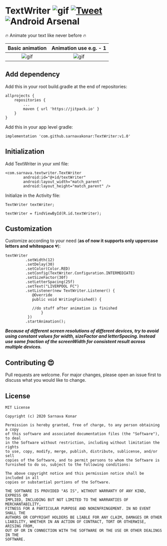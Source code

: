 # TextWriter  ![gif](https://img.shields.io/apm/l/link)  [![Tweet](https://img.shields.io/twitter/url/http/shields.io.svg?style=social)](https://twitter.com/intent/tweet?text=Animate%20your%20text%20like%20never%20before&url=https://github.com/sarnavakonar/TextWriter&hashtags=android,design,ui,ux,animation,developers)   ![Android Arsenal]( https://img.shields.io/badge/Android%20Arsenal-TextWriter-green.svg?style=flat )

:fire: Animate your text like never before :fire:

Basic animation             |  Animation use e.g. - 1
:-------------------------:|:-------------------------:
![gif](https://i.imgur.com/5HYyWBh.gif)  |  ![gif](https://i.imgur.com/T71CB1e.gif)

## Add dependency

Add this in your root build.gradle at the end of repositories:

```
allprojects {
	repositories {
		...
		maven { url 'https://jitpack.io' }
	}
}		
```
Add this in your app level gradle:

```
implementation 'com.github.sarnavakonar:TextWriter:v1.0'
```

## Initialization

Add TextWriter in your xml file:

```
<com.sarnava.textwriter.TextWriter
        android:id="@+id/textWriter"
        android:layout_width="match_parent"
        android:layout_height="match_parent" />
```

Initialize in the Activity file:

```
TextWriter textWriter;

textWriter = findViewById(R.id.textWriter);
```

## Customization

Customize according to your need (**as of now it supports only uppercase letters and whitespace** :broken_heart:):

```
textWriter
         .setWidth(12)
         .setDelay(30)
         .setColor(Color.RED)
         .setConfig(TextWriter.Configuration.INTERMEDIATE)
         .setSizeFactor(30f) 
         .setLetterSpacing(25f)
         .setText("LIVERPOOL FC")
         .setListener(new TextWriter.Listener() {
          	@Override
          	public void WritingFinished() {

			//do stuff after animation is finished
                }
          })
         .startAnimation();
```
***Because of different screen resolutions of different devices, try to avoid using constant values for width, sizeFactor and letterSpacing. Instead use some fraction of the screenWidth for consistent result across multiple devices.***

## Contributing :heart_eyes:
Pull requests are welcome. For major changes, please open an issue first to discuss what you would like to change.

## License

```
MIT License

Copyright (c) 2020 Sarnava Konar

Permission is hereby granted, free of charge, to any person obtaining a copy
of this software and associated documentation files (the "Software"), to deal
in the Software without restriction, including without limitation the rights
to use, copy, modify, merge, publish, distribute, sublicense, and/or sell
copies of the Software, and to permit persons to whom the Software is
furnished to do so, subject to the following conditions:

The above copyright notice and this permission notice shall be included in all
copies or substantial portions of the Software.

THE SOFTWARE IS PROVIDED "AS IS", WITHOUT WARRANTY OF ANY KIND, EXPRESS OR
IMPLIED, INCLUDING BUT NOT LIMITED TO THE WARRANTIES OF MERCHANTABILITY,
FITNESS FOR A PARTICULAR PURPOSE AND NONINFRINGEMENT. IN NO EVENT SHALL THE
AUTHORS OR COPYRIGHT HOLDERS BE LIABLE FOR ANY CLAIM, DAMAGES OR OTHER
LIABILITY, WHETHER IN AN ACTION OF CONTRACT, TORT OR OTHERWISE, ARISING FROM,
OUT OF OR IN CONNECTION WITH THE SOFTWARE OR THE USE OR OTHER DEALINGS IN THE
SOFTWARE.
```
